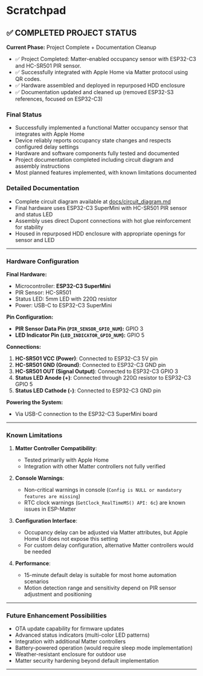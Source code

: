 # Scratchpad

## ✅ COMPLETED PROJECT STATUS

**Current Phase:** Project Complete + Documentation Cleanup
- ✅ Project Completed: Matter-enabled occupancy sensor with ESP32-C3 and HC-SR501 PIR sensor.
- ✅ Successfully integrated with Apple Home via Matter protocol using QR codes.
- ✅ Hardware assembled and deployed in repurposed HDD enclosure
- ✅ Documentation updated and cleaned up (removed ESP32-S3 references, focused on ESP32-C3)

### Final Status
- Successfully implemented a functional Matter occupancy sensor that integrates with Apple Home
- Device reliably reports occupancy state changes and respects configured delay settings
- Hardware and software components fully tested and documented
- Project documentation completed including circuit diagram and assembly instructions
- Most planned features implemented, with known limitations documented

### Detailed Documentation
- Complete circuit diagram available at [docs/circuit_diagram.md](docs/circuit_diagram.md)
- Final hardware uses ESP32-C3 SuperMini with HC-SR501 PIR sensor and status LED
- Assembly uses direct Dupont connections with hot glue reinforcement for stability
- Housed in repurposed HDD enclosure with appropriate openings for sensor and LED

---

### Hardware Configuration

**Final Hardware:**
*   Microcontroller: **ESP32-C3 SuperMini**
*   PIR Sensor: HC-SR501
*   Status LED: 5mm LED with 220Ω resistor
*   Power: USB-C to ESP32-C3 SuperMini

**Pin Configuration:**

*   **PIR Sensor Data Pin (`PIR_SENSOR_GPIO_NUM`):** GPIO 3
*   **LED Indicator Pin (`LED_INDICATOR_GPIO_NUM`):** GPIO 5

**Connections:**

1.  **HC-SR501 VCC (Power)**: Connected to ESP32-C3 5V pin
2.  **HC-SR501 GND (Ground)**: Connected to ESP32-C3 GND pin
3.  **HC-SR501 OUT (Signal Output)**: Connected to ESP32-C3 GPIO 3
4.  **Status LED Anode (+)**: Connected through 220Ω resistor to ESP32-C3 GPIO 5
5.  **Status LED Cathode (-)**: Connected to ESP32-C3 GND pin

**Powering the System:**
*   Via USB-C connection to the ESP32-C3 SuperMini board

---

### Known Limitations

1. **Matter Controller Compatibility**:
   - Tested primarily with Apple Home
   - Integration with other Matter controllers not fully verified

2. **Console Warnings**:
   - Non-critical warnings in console (`Config is NULL or mandatory features are missing`)
   - RTC clock warnings (`GetClock_RealTimeMS() API: 6c`) are known issues in ESP-Matter

3. **Configuration Interface**:
   - Occupancy delay can be adjusted via Matter attributes, but Apple Home UI does not expose this setting
   - For custom delay configuration, alternative Matter controllers would be needed

4. **Performance**:
   - 15-minute default delay is suitable for most home automation scenarios
   - Motion detection range and sensitivity depend on PIR sensor adjustment and positioning

---

### Future Enhancement Possibilities

- OTA update capability for firmware updates
- Advanced status indicators (multi-color LED patterns)
- Integration with additional Matter controllers
- Battery-powered operation (would require sleep mode implementation)
- Weather-resistant enclosure for outdoor use
- Matter security hardening beyond default implementation

---

